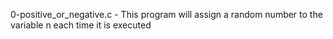 
0-positive_or_negative.c - This program will assign a random number to the variable n each time it is executed
